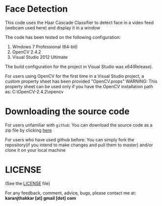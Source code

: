 # Face Detection

This code uses the Haar Cascade Classifier to detect face in a video feed (webcam used here) and display it in a window

The code has been tested on the following configuration:

1. Windows 7 Professional (64-bit)
2. OpenCV 2.4.2
3. Visual Studio 2012 Ultimate

The build configuration for the project in Visual Studio was x64(Release).

For users using OpenCV for the first time in a Visual Studio project, a custom property sheet has been provided "OpenCV.props"
WARNING: This property sheet can be used only if you have the OpenCV installation path as: C:\OpenCV-2.4.2\opencv

# Downloading the source code

For users unfamiliar with `github`: You can download the source code as a zip file by clicking [here](https://github.com/karanjthakkar/face-detection/archive/master.zip)

For users who have used github before: You can simply fork the repository(if you intend to make changes and pull them to master) and/or clone it on your local machine

# LICENSE

(See the [LICENSE](https://github.com/karanjthakkar/face-detection/blob/master/LICENSE.txt) file)

For any feedback, comment, advice, bugs, please contact me at:
**karanjthakkar [at] gmail [dot] com**

